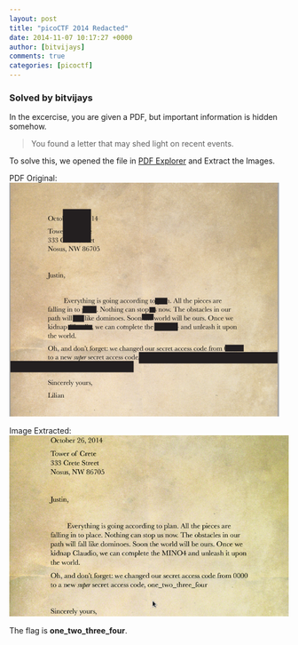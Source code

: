 ```yaml
---
layout: post
title: "picoCTF 2014 Redacted" 
date: 2014-11-07 10:17:27 +0000
author: [bitvijays]
comments: true
categories: [picoctf]
---
```


### Solved by bitvijays

In the excercise, you are given a PDF, but important information is hidden somehow.
>You found a letter that may shed light on recent events.

To solve this, we opened the file in <a href="http://www.rttsoftware.com/">PDF Explorer</a> and Extract the Images. 

PDF Original:
![](/images/2014/pico/redacted/red1.png)

Image Extracted:
![](/images/2014/pico/redacted/red2.png)

The flag is **one_two_three_four**.
